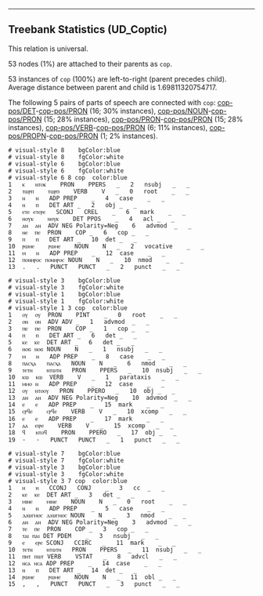 

--------------------------------------------------------------------------------

## Treebank Statistics (UD_Coptic)

This relation is universal.

53 nodes (1%) are attached to their parents as `cop`.

53 instances of `cop` (100%) are left-to-right (parent precedes child).
Average distance between parent and child is 1.69811320754717.

The following 5 pairs of parts of speech are connected with `cop`: [cop-pos/DET]()-[cop-pos/PRON]() (16; 30% instances), [cop-pos/NOUN]()-[cop-pos/PRON]() (15; 28% instances), [cop-pos/PRON]()-[cop-pos/PRON]() (15; 28% instances), [cop-pos/VERB]()-[cop-pos/PRON]() (6; 11% instances), [cop-pos/PROPN]()-[cop-pos/PRON]() (1; 2% instances).


~~~ conllu
# visual-style 8	bgColor:blue
# visual-style 8	fgColor:white
# visual-style 6	bgColor:blue
# visual-style 6	fgColor:white
# visual-style 6 8 cop	color:blue
1	ⲕ	ⲛⲧⲟⲕ	PRON	PPERS	_	2	nsubj	_	_
2	ⲧⲱⲣⲡ	ⲧⲱⲣⲡ	VERB	V	_	0	root	_	_
3	ⲛ	ⲛ	ADP	PREP	_	4	case	_	_
4	ⲛ	ⲡ	DET	ART	_	2	obj	_	_
5	ⲉⲧⲉ	ⲉⲧⲉⲣⲉ	SCONJ	CREL	_	6	mark	_	_
6	ⲛⲟⲩⲕ	ⲛⲟⲩⲕ	DET	PPOS	_	4	acl	_	_
7	ⲁⲛ	ⲁⲛ	ADV	NEG	Polarity=Neg	6	advmod	_	_
8	ⲛⲉ	ⲡⲉ	PRON	COP	_	6	cop	_	_
9	ⲡ	ⲡ	DET	ART	_	10	det	_	_
10	ⲣⲱⲙⲉ	ⲣⲱⲙⲉ	NOUN	N	_	2	vocative	_	_
11	ⲙ	ⲛ	ADP	PREP	_	12	case	_	_
12	ⲡⲟⲛⲏⲣⲟⲥ	ⲡⲟⲛⲏⲣⲟⲥ	NOUN	N	_	10	nmod	_	_
13	.	.	PUNCT	PUNCT	_	2	punct	_	_

~~~


~~~ conllu
# visual-style 3	bgColor:blue
# visual-style 3	fgColor:white
# visual-style 1	bgColor:blue
# visual-style 1	fgColor:white
# visual-style 1 3 cop	color:blue
1	ⲟⲩ	ⲟⲩ	PRON	PINT	_	0	root	_	_
2	ⲟⲛ	ⲟⲛ	ADV	ADV	_	1	advmod	_	_
3	ⲡⲉ	ⲡⲉ	PRON	COP	_	1	cop	_	_
4	ⲡ	ⲡ	DET	ART	_	6	det	_	_
5	ⲕⲉ	ⲕⲉ	DET	ART	_	6	det	_	_
6	ⲛⲟϭ	ⲛⲟϭ	NOUN	N	_	1	nsubj	_	_
7	ⲙ	ⲛ	ADP	PREP	_	8	case	_	_
8	ⲡⲁⲥⲭⲁ	ⲡⲁⲥⲭⲁ	NOUN	N	_	6	nmod	_	_
9	ⲧⲉⲧⲛ	ⲛⲧⲱⲧⲛ	PRON	PPERS	_	10	nsubj	_	_
10	ⲕⲱ	ⲕⲱ	VERB	V	_	1	parataxis	_	_
11	ⲙⲙⲟ	ⲛ	ADP	PREP	_	12	case	_	_
12	ⲟⲩ	ⲛⲧⲟⲟⲩ	PRON	PPERO	_	10	obj	_	_
13	ⲁⲛ	ⲁⲛ	ADV	NEG	Polarity=Neg	10	advmod	_	_
14	ⲉ	ⲉ	ADP	PREP	_	15	mark	_	_
15	ⲥⲣϥⲉ	ⲥⲣϥⲉ	VERB	V	_	10	xcomp	_	_
16	ⲉ	ⲉ	ADP	PREP	_	17	mark	_	_
17	ⲁⲁ	ⲉⲓⲣⲉ	VERB	V	_	15	xcomp	_	_
18	ϥ	ⲛⲧⲟϥ	PRON	PPERO	_	17	obj	_	_
19	·	·	PUNCT	PUNCT	_	1	punct	_	_

~~~


~~~ conllu
# visual-style 7	bgColor:blue
# visual-style 7	fgColor:white
# visual-style 3	bgColor:blue
# visual-style 3	fgColor:white
# visual-style 3 7 cop	color:blue
1	ⲏ	ⲏ	CCONJ	CONJ	_	3	cc	_	_
2	ⲕⲉ	ⲕⲉ	DET	ART	_	3	det	_	_
3	ⲙⲓⲛⲉ	ⲙⲓⲛⲉ	NOUN	N	_	0	root	_	_
4	ⲛ	ⲛ	ADP	PREP	_	5	case	_	_
5	ⲇⲓⲱⲅⲙⲟⲥ	ⲇⲓⲱⲅⲙⲟⲥ	NOUN	N	_	3	nmod	_	_
6	ⲁⲛ	ⲁⲛ	ADV	NEG	Polarity=Neg	3	advmod	_	_
7	ⲧⲉ	ⲡⲉ	PRON	COP	_	3	cop	_	_
8	ⲧⲁⲓ	ⲡⲁⲓ	DET	PDEM	_	3	nsubj	_	_
9	ⲉ	ⲉⲣⲉ	SCONJ	CCIRC	_	11	mark	_	_
10	ⲧⲉⲧⲛ	ⲛⲧⲱⲧⲛ	PRON	PPERS	_	11	nsubj	_	_
11	ⲡⲏⲧ	ⲡⲱⲧ	VERB	VSTAT	_	8	advcl	_	_
12	ⲛⲥⲁ	ⲛⲥⲁ	ADP	PREP	_	14	case	_	_
13	ⲛ	ⲡ	DET	ART	_	14	det	_	_
14	ⲣⲱⲙⲉ	ⲣⲱⲙⲉ	NOUN	N	_	11	obl	_	_
15	,	,	PUNCT	PUNCT	_	3	punct	_	_

~~~


